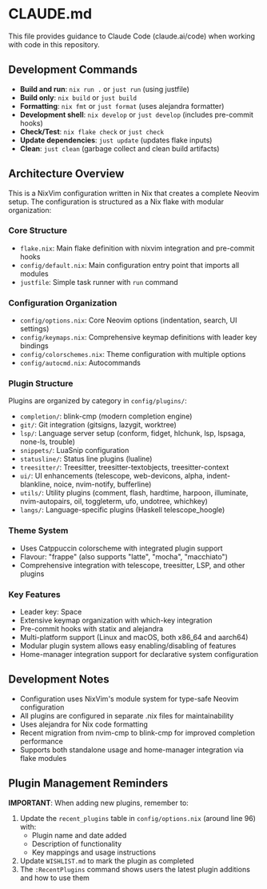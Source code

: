 # CLAUDE.md

This file provides guidance to Claude Code (claude.ai/code) when working with code in this repository.

## Development Commands

- **Build and run**: `nix run .` or `just run` (using justfile)
- **Build only**: `nix build` or `just build`
- **Formatting**: `nix fmt` or `just format` (uses alejandra formatter)
- **Development shell**: `nix develop` or `just develop` (includes pre-commit hooks)
- **Check/Test**: `nix flake check` or `just check`
- **Update dependencies**: `just update` (updates flake inputs)
- **Clean**: `just clean` (garbage collect and clean build artifacts)

## Architecture Overview

This is a NixVim configuration written in Nix that creates a complete Neovim setup. The configuration is structured as a Nix flake with modular organization:

### Core Structure
- `flake.nix`: Main flake definition with nixvim integration and pre-commit hooks
- `config/default.nix`: Main configuration entry point that imports all modules
- `justfile`: Simple task runner with `run` command

### Configuration Organization
- `config/options.nix`: Core Neovim options (indentation, search, UI settings)
- `config/keymaps.nix`: Comprehensive keymap definitions with leader key bindings
- `config/colorschemes.nix`: Theme configuration with multiple options
- `config/autocmd.nix`: Autocommands

### Plugin Structure
Plugins are organized by category in `config/plugins/`:
- `completion/`: blink-cmp (modern completion engine)
- `git/`: Git integration (gitsigns, lazygit, worktree)
- `lsp/`: Language server setup (conform, fidget, hlchunk, lsp, lspsaga, none-ls, trouble)
- `snippets/`: LuaSnip configuration
- `statusline/`: Status line plugins (lualine)
- `treesitter/`: Treesitter, treesitter-textobjects, treesitter-context
- `ui/`: UI enhancements (telescope, web-devicons, alpha, indent-blankline, noice, nvim-notify, bufferline)
- `utils/`: Utility plugins (comment, flash, hardtime, harpoon, illuminate, nvim-autopairs, oil, toggleterm, ufo, undotree, whichkey)
- `langs/`: Language-specific plugins (Haskell telescope_hoogle)

### Theme System
- Uses Catppuccin colorscheme with integrated plugin support
- Flavour: "frappe" (also supports "latte", "mocha", "macchiato")
- Comprehensive integration with telescope, treesitter, LSP, and other plugins

### Key Features
- Leader key: Space
- Extensive keymap organization with which-key integration
- Pre-commit hooks with statix and alejandra
- Multi-platform support (Linux and macOS, both x86_64 and aarch64)
- Modular plugin system allows easy enabling/disabling of features
- Home-manager integration support for declarative system configuration

## Development Notes

- Configuration uses NixVim's module system for type-safe Neovim configuration
- All plugins are configured in separate .nix files for maintainability
- Uses alejandra for Nix code formatting
- Recent migration from nvim-cmp to blink-cmp for improved completion performance
- Supports both standalone usage and home-manager integration via flake modules

## Plugin Management Reminders

**IMPORTANT**: When adding new plugins, remember to:
1. Update the `recent_plugins` table in `config/options.nix` (around line 96) with:
   - Plugin name and date added
   - Description of functionality
   - Key mappings and usage instructions
2. Update `WISHLIST.md` to mark the plugin as completed
3. The `:RecentPlugins` command shows users the latest plugin additions and how to use them
